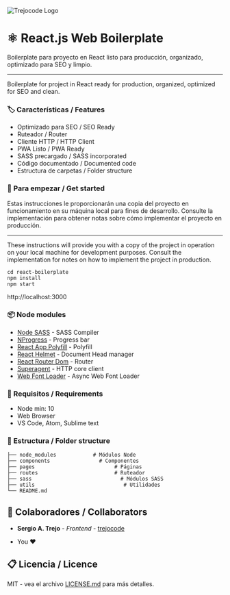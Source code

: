 ![Trejocode Logo](https://www.trejocode.com/trejocode-landscape.png)

# ⚛️ React.js Web Boilerplate
Boilerplate para proyecto en React listo para producción, organizado, optimizado para SEO y limpio. 

------------


Boilerplate for project in React ready for production, organized, optimized for SEO and clean.

### 🏷️ Características / Features
- Optimizado para SEO / SEO Ready
- Ruteador / Router
- Cliente HTTP / HTTP Client
- PWA Listo / PWA Ready
- SASS precargado / SASS incorporated
- Código documentado / Documented code
- Estructura de carpetas / Folder structure

### 🚀 Para empezar / Get started
Estas instrucciones le proporcionarán una copia del proyecto en funcionamiento en su máquina local para fines de desarrollo. Consulte la implementación para obtener notas sobre cómo implementar el proyecto en producción.

------------

These instructions will provide you with a copy of the project in operation on your local machine for development purposes. Consult the implementation for notes on how to implement the project in production.

````
cd react-boilerplate
npm install
npm start
````

http://localhost:3000

### 📦 Node modules
* [Node SASS](https://github.com/sass/node-sass) - SASS Compiler
* [NProgress](https://github.com/rstacruz/nprogress) - Progress bar
* [React App Polyfill](https://www.npmjs.com/package/react-app-polyfill) - Polyfill
* [React Helmet](https://github.com/nfl/react-helmet) - Document Head manager
* [React Router Dom](https://www.npmjs.com/package/react-router-dom) - Router
* [Superagent](https://github.com/visionmedia/superagent) - HTTP core client
* [Web Font Loader](https://github.com/typekit/webfontloader) - Async Web Font Loader

### 📐 Requisitos / Requirements
- Node min: 10
- Web Browser
- VS Code, Atom, Sublime text

### 📁 Estructura / Folder structure
	├── node_modules            # Módulos Node
    ├── components                # Componentes
    ├── pages                          # Páginas
	├── routes                         # Ruteador
    ├── sass                             # Módulos SASS
	├── utils                             # Utilidades
    └── README.md

## 🤝 Colaboradores / Collaborators

* **Sergio A. Trejo** - *Frontend* - [trejocode](https://github.com/trejocode)
- You ❤


## 📋 Licencia / Licence

MIT - vea el archivo [LICENSE.md](LICENSE.md) para más detalles.